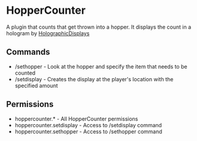 # HopperCounter

A plugin that counts that get thrown into a hopper. It displays the count in a hologram by [HolographicDisplays](https://github.com/filoghost/HolographicDisplays)

## Commands

- /sethopper <Item> - Look at the hopper and specify the item that needs to be counted
- /setdisplay <Amount> - Creates the display at the player's location with the specified amount

## Permissions

- hoppercounter.* - All HopperCounter permissions
- hoppercounter.setdisplay - Access to /setdisplay command
- hoppercounter.sethopper - Access to /sethopper command
